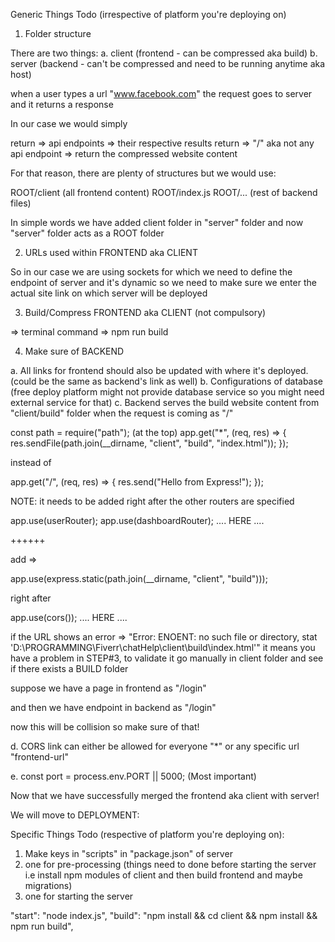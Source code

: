 Generic Things Todo (irrespective of platform you're deploying on)

1. Folder structure

There are two things:
a. client (frontend - can be compressed aka build)
b. server (backend - can't be compressed and need to be running anytime aka host)

when a user types a url "www.facebook.com" the request goes to server and it returns a response

In our case we would simply

return => api endpoints => their respective results
return => "/" aka not any api endpoint => return the compressed website content

For that reason, there are plenty of structures but we would use:

ROOT/client (all frontend content)
ROOT/index.js
ROOT/... (rest of backend files)

In simple words we have added client folder in "server" folder and now "server" folder acts as a ROOT folder

2. URLs used within FRONTEND aka CLIENT

So in our case we are using sockets for which we need to define the endpoint of server and
it's dynamic so we need to make sure we enter the actual site link on which server will be deployed

3. Build/Compress FRONTEND aka CLIENT (not compulsory)

=> terminal command => npm run build

4. Make sure of BACKEND

a. All links for frontend should also be updated with where it's deployed. (could be the same as backend's link as well)
b. Configurations of database (free deploy platform might not provide database service so you might need external service for that)
c. Backend serves the build website content from "client/build" folder when the request is coming as "/"

const path = require("path"); (at the top)
app.get("*", (req, res) => {
    res.sendFile(path.join(__dirname, "client", "build", "index.html"));
});

instead of

app.get("/", (req, res) => {
    res.send("Hello from Express!");
});

NOTE: it needs to be added right after the other routers are specified

app.use(userRouter);
app.use(dashboardRouter);
....
HERE
....

++++++

add =>

app.use(express.static(path.join(__dirname, "client", "build")));

right after

app.use(cors());
....
HERE
....

if the URL shows an error => "Error: ENOENT: no such file or directory, stat 'D:\PROGRAMMING\Fiverr\chatHelp\client\build\index.html'"
it means you have a problem in STEP#3, to validate it go manually in client folder and see if there exists a BUILD folder

<!-- URL PART -->

suppose we have a page in
frontend as "/login"

and then we have endpoint in backend as "/login"

now this will be collision so make sure of that!

d. CORS link can either be allowed for everyone "*" or any specific url "frontend-url"

e. const port = process.env.PORT || 5000; (Most important)


Now that we have successfully merged the frontend aka client with server!


We will move to DEPLOYMENT:

Specific Things Todo (respective of platform you're deploying on):

1. Make keys in "scripts" in "package.json" of server
2. one for pre-processing (things need to done before starting the server i.e install npm modules of client and then build frontend and maybe migrations)
3. one for starting the server

"start": "node index.js",
"build": "npm install && cd client && npm install && npm run build",
